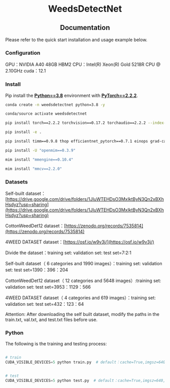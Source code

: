 # <div align="center">WeedsDetectNet</div>



## <div align="center">Documentation</div>

Please refer to the quick start installation and usage example below.

### Configuration
GPU：NVIDIA A40     48GB HBM2 
CPU：Intel(R) Xeon(R) Gold 5218R CPU @ 2.10GHz
cuda：12.1

### Install

Pip install the [**Python==3.8**](https://www.python.org/) environment with [**PyTorch==2.2.2**](https://pytorch.org/get-started/locally/).

```bash
conda create -n weedsdetectnet python=3.8 -y
```

```bash
conda/source activate weedsdetectnet
```

```bash
pip install torch==2.2.2 torchvision==0.17.2 torchaudio==2.2.2 --index-url https://download.pytorch.org/whl/cu121
```

```bash
pip install -e .
```

```bash
pip install timm==0.9.8 thop efficientnet_pytorch==0.7.1 einops grad-cam==1.4.8 dill==0.3.6 albumentations==1.3.1 pytorch_wavelets==1.3.0 
```

```bash
pip install -U "openmim==0.3.9"
```

```bash
mim install "mmengine==0.10.4"
```
```bash
mim install "mmcv==2.2.0"
```

### Datasets
Self-built dataset：[https://drive.google.com/drive/folders/1JIuWTEHDsO3MxIktByN3Qn2xBXhHsdyz?usp=sharing](https://drive.google.com/drive/folders/1JIuWTEHDsO3MxIktByN3Qn2xBXhHsdyz?usp=sharing)

CottonWeedDet12 dataset：[https://zenodo.org/records/7535814](https://zenodo.org/records/7535814)

4WEED DATASET dataset：[https://osf.io/w9v3j/](https://osf.io/w9v3j/)

Divide the dataset：training set: validation set: test set=7:2:1

Self-built dataset（ 6 categories and 1990 images）：training set: validation set: test set=1390：396：204

CottonWeedDet12 dataset（ 12 categories and 5648 images）:training set: validation set: test set=3953：1129：566

4WEED DATASET dataset（ 4 categories and 619 images）：training set: validation set: test set=432：123：64

Attention: After downloading the self built dataset, modify the paths in the train.txt, val.txt, and test.txt files before use.

### Python

The following is the training and testing process:

```python

# train
CUDA_VISIBLE_DEVICES=5 python train.py  # default：cache=True,imgsz=640,epochs=500,batch=8
```
```python

# test
CUDA_VISIBLE_DEVICES=5 python test.py  # default：cache=True,imgsz=640,epochs=500,batch=8
```


